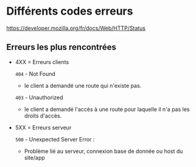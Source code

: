 # Différents codes erreurs

https://developer.mozilla.org/fr/docs/Web/HTTP/Status

## Erreurs les plus rencontrées

- 4XX = Erreurs clients

  `404` - Not Found
  - le client a demandé une route qui n'existe pas.

  `403` - Unauthorized
  - le client a demandé l'accès à une route pour laquelle il n'a pas les droits d'accès.

- 5XX = Erreurs serveur

  `500` - Unexpected Server Error :
  - Problème lié au serveur, connexion base de donnée ou host du site/app

